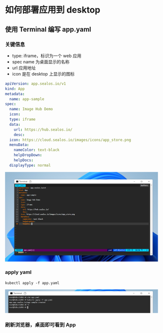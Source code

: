 # 如何部署应用到 desktop

## 使用 Terminal 编写 app.yaml

### 关键信息

- type: iframe，标识为一个 web 应用
- spec name 为桌面显示的名称
- url 应用地址
- icon 是在 desktop 上显示的图标

```yaml
apiVersion: app.sealos.io/v1
kind: App
metadata:
  name: app-sample
spec:
  name: Image Hub Demo
  icon:
  type: iframe
  data:
    url: https://hub.sealos.io/
    desc:
  icon: https://cloud.sealos.io/images/icons/app_store.png
  menuData:
    nameColor: text-black
    helpDropDown:
    helpDocs:
  displayType: normal
```

![appyaml.png](./image/app-yaml.png)

### apply yaml

```
kubectl apply -f app.yaml
```

![apply](./image/app-apply-command.png)

### 刷新浏览器，桌面即可看到 App
